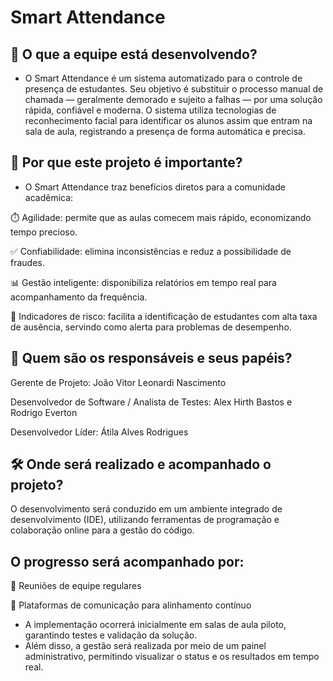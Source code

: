 # Smart Attendance
## 📌 O que a equipe está desenvolvendo?

- O Smart Attendance é um sistema automatizado para o controle de presença de estudantes. Seu objetivo é substituir o processo manual de chamada — geralmente demorado e sujeito a falhas — por uma solução rápida, confiável e moderna. O sistema utiliza tecnologias de reconhecimento facial para identificar os alunos assim que entram na sala de aula, registrando a presença de forma automática e precisa.

## 🎯 Por que este projeto é importante?

- O Smart Attendance traz benefícios diretos para a comunidade acadêmica:

⏱️ Agilidade: permite que as aulas comecem mais rápido, economizando tempo precioso.

✅ Confiabilidade: elimina inconsistências e reduz a possibilidade de fraudes.

📊 Gestão inteligente: disponibiliza relatórios em tempo real para acompanhamento da frequência.

🚨 Indicadores de risco: facilita a identificação de estudantes com alta taxa de ausência, servindo como alerta para problemas de desempenho.

## 👥 Quem são os responsáveis e seus papéis?

Gerente de Projeto: João Vitor Leonardi Nascimento 

Desenvolvedor de Software / Analista de Testes: Alex Hirth Bastos e Rodrigo Everton

Desenvolvedor Líder: Átila Alves Rodrigues

## 🛠️ Onde será realizado e acompanhado o projeto?

O desenvolvimento será conduzido em um ambiente integrado de desenvolvimento (IDE), utilizando ferramentas de programação e colaboração online para a gestão do código.

## O progresso será acompanhado por:

📅 Reuniões de equipe regulares

💬 Plataformas de comunicação para alinhamento contínuo

- A implementação ocorrerá inicialmente em salas de aula piloto, garantindo testes e validação da solução.
- Além disso, a gestão será realizada por meio de um painel administrativo, permitindo visualizar o status e os resultados em tempo real.
